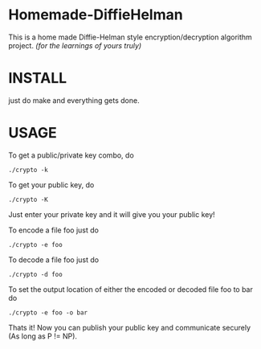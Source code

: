 # Homemade-DiffieHelman

This is a home made Diffie-Helman style encryption/decryption algorithm project.
*(for the learnings of yours truly)*

# INSTALL

just do make and everything gets done.

# USAGE


To get a public/private key combo, do

    ./crypto -k

To get your public key, do

    ./crypto -K

Just enter your private key and it will give you your public key!

To encode a file foo just do

    ./crypto -e foo

To decode a file foo just do

    ./crypto -d foo

To set the output location of either the encoded or decoded file foo to bar do

    ./crypto -e foo -o bar

Thats it! Now you can publish your public key and communicate securely (As long as P != NP).
